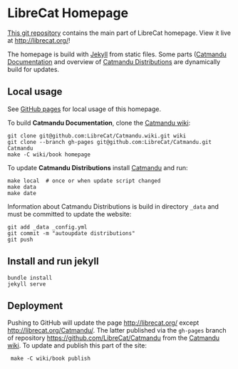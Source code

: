 # LibreCat Homepage

[This git repository](https://github.com/LibreCat/librecat.github.io) contains
the main part of LibreCat homepage. View it live at <http://librecat.org/>!

The homepage is build with [Jekyll](http://jekyllrb.com/) from static files.
Some parts ([Catmandu Documentation](http://librecat.org/Catmandu) and overview
of [Catmandu Distributions](http://librecat.org/distributions.html) are
dynamically build for updates.

## Local usage

See [GitHub pages](https://help.github.com/articles/using-jekyll-with-pages/)
for local usage of this homepage.

To build **Catmandu Documentation**, clone the
[Catmandu wiki](https://github.com/LibreCat/Catmandu/wiki):

    git clone git@github.com:LibreCat/Catmandu.wiki.git wiki
    git clone --branch gh-pages git@github.com:LibreCat/Catmandu.git Catmandu
    make -C wiki/book homepage

To update **Catmandu Distributions** install
[Catmandu](https://metacpan.org/release/Catmandu) and run:

    make local  # once or when update script changed
    make data
    make date

Information about Catmandu Distributions is build in directory `_data` and must
be committed to update the website:

    git add _data _config.yml
    git commit -m "autoupdate distributions"
    git push

## Install and run jekyll

    bundle install
    jekyll serve

## Deployment

Pushing to GitHub will update the page <http://librecat.org/> except
<http://librecat.org/Catmandu/>.  The latter published via the `gh-pages`
branch of repository <https://github.com/LibreCat/Catmandu> from the
[Catmandu wiki](https://github.com/LibreCat/Catmandu/wiki). To update
and publish this part of the site:

     make -C wiki/book publish
